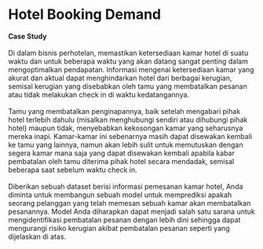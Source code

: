 # Hotel Booking Demand

**Case Study** <br><br>
Di dalam bisnis perhotelan, memastikan ketersediaan kamar hotel di suatu waktu dan untuk beberapa waktu yang akan datang sangat penting dalam mengoptimalkan pendapatan. Informasi mengenai ketersediaan kamar yang akurat dan aktual dapat menghindarkan hotel dari berbagai kerugian, semisal kerugian yang disebabkan oleh tamu yang membatalkan pesanan atau tidak melakukan check in di waktu kedatangannya. <br><br>
Tamu yang membatalkan penginapannya, baik setelah mengabari pihak hotel terlebih dahulu (misalkan menghubungi sendiri atau dihubungi pihak hotel) maupun tidak, menyebabkan kekosongan kamar yang seharusnya mereka inapi. Kamar-kamar ini sebenarnya masih dapat disewakan kembali ke tamu yang lainnya, namun akan lebih sulit untuk memutuskan dengan segera kamar mana saja yang dapat disewakan kembali apabila kabar pembatalan oleh tamu diterima pihak hotel secara mendadak, semisal beberapa saat sebelum waktu check in.<br><br>
Diberikan sebuah dataset berisi informasi pemesanan kamar hotel, Anda diminta untuk membangun sebuah model untuk memprediksi apakah seorang pelanggan yang telah memesan sebuah kamar akan membatalkan pesanannya. Model Anda diharapkan dapat menjadi salah satu sarana untuk mengidentifikasi pembatalan pesanan dengan lebih dini sehingga dapat mengurangi risiko kerugian akibat pembatalan pesanan seperti yang dijelaskan di atas.

